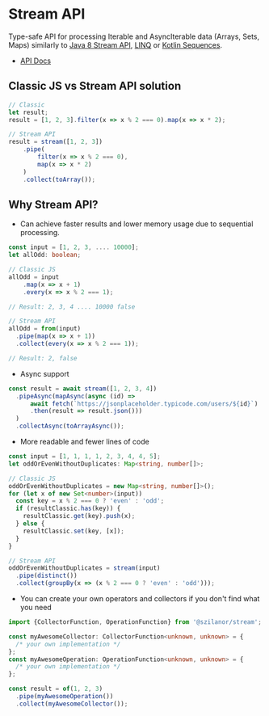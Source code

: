# Stream API

Type-safe API for processing Iterable and AsyncIterable data (Arrays, Sets, Maps) similarly to [Java 8 Stream API](https://docs.oracle.com/javase/8/docs/api/java/util/stream/Stream.html),
[LINQ](https://docs.microsoft.com/en-us/dotnet/csharp/programming-guide/concepts/linq/) or [Kotlin Sequences](https://kotlinlang.org/docs/sequences.html).

- [API Docs](https://szilanor.github.io/stream/)

## Classic JS vs Stream API solution
```typescript
// Classic
let result;
result = [1, 2, 3].filter(x => x % 2 === 0).map(x => x * 2);

// Stream API
result = stream([1, 2, 3])
    .pipe(
        filter(x => x % 2 === 0),
        map(x => x * 2)
    )
    .collect(toArray());
```

## Why Stream API?

- Can achieve faster results and lower memory usage due to sequential processing.

```typescript
const input = [1, 2, 3, .... 10000];
let allOdd: boolean;

// Classic JS
allOdd = input
    .map(x => x + 1)
    .every(x => x % 2 === 1);

// Result: 2, 3, 4 .... 10000 false

// Stream API
allOdd = from(input)
  .pipe(map(x => x + 1))
  .collect(every(x => x % 2 === 1));

// Result: 2, false
```

- Async support

```typescript
const result = await stream([1, 2, 3, 4])
  .pipeAsync(mapAsync(async (id) => 
      await fetch(`https://jsonplaceholder.typicode.com/users/${id}`)
      .then(result => result.json()))
  )
  .collectAsync(toArrayAsync());
```

- More readable and fewer lines of code

```typescript
const input = [1, 1, 1, 1, 2, 3, 4, 4, 5];
let oddOrEvenWithoutDuplicates: Map<string, number[]>;

// Classic JS
oddOrEvenWithoutDuplicates = new Map<string, number[]>();
for (let x of new Set<number>(input))
  const key = x % 2 === 0 ? 'even' : 'odd';
  if (resultClassic.has(key)) {
    resultClassic.get(key).push(x);
  } else {
    resultClassic.set(key, [x]);
  }
}

// Stream API
oddOrEvenWithoutDuplicates = stream(input)
  .pipe(distinct())
  .collect(groupBy(x => (x % 2 === 0 ? 'even' : 'odd')));
```

- You can create your own operators and collectors if you don't find what you need

```typescript
import {CollectorFunction, OperationFunction} from '@szilanor/stream';

const myAwesomeCollector: CollectorFunction<unknown, unknown> = {
  /* your own implementation */
};
const myAwesomeOperation: OperationFunction<unknown, unknown> = {
  /* your own implementation */
};

const result = of(1, 2, 3)
  .pipe(myAwesomeOperation())
  .collect(myAwesomeCollector());
```

